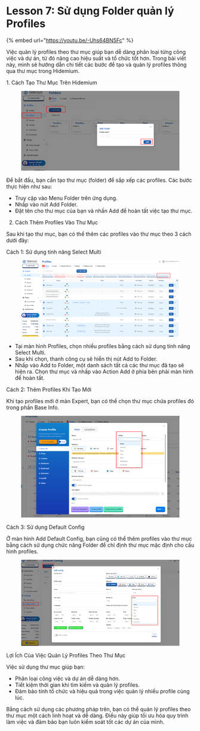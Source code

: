 # Lesson 7: Sử dụng Folder quản lý Profiles

{% embed url="https://youtu.be/-Uhs64BN5Fc" %}

Việc quản lý profiles theo thư mục giúp bạn dễ dàng phân loại từng công việc và dự án, từ đó nâng cao hiệu suất và tổ chức tốt hơn. Trong bài viết này, mình sẽ hướng dẫn chi tiết các bước để tạo và quản lý profiles thông qua thư mục trong Hidemium.

1\. Cách Tạo Thư Mục Trên Hidemium

<figure><img src="../../../.gitbook/assets/image (45).png" alt=""><figcaption></figcaption></figure>



Để bắt đầu, bạn cần tạo thư mục (folder) để sắp xếp các profiles. Các bước thực hiện như sau:

* Truy cập vào Menu Folder trên ứng dụng.
* Nhấp vào nút Add Folder.
* Đặt tên cho thư mục của bạn và nhấn Add để hoàn tất việc tạo thư mục.

2. Cách Thêm Profiles Vào Thư Mục

Sau khi tạo thư mục, bạn có thể thêm các profiles vào thư mục theo 3 cách dưới đây:

Cách 1: Sử dụng tính năng Select Multi

<figure><img src="../../../.gitbook/assets/image (46).png" alt=""><figcaption></figcaption></figure>

* Tại màn hình Profiles, chọn nhiều profiles bằng cách sử dụng tính năng Select Multi.
* Sau khi chọn, thanh công cụ sẽ hiển thị nút Add to Folder.
* Nhấp vào Add to Folder, một danh sách tất cả các thư mục đã tạo sẽ hiện ra. Chọn thư mục và nhấp vào Action Add ở phía bên phải màn hình để hoàn tất.

Cách 2: Thêm Profiles Khi Tạo Mới

Khi tạo profiles mới ở màn Expert, bạn có thể chọn thư mục chứa profiles đó trong phần Base Info.

<figure><img src="../../../.gitbook/assets/image (1) (1) (1) (1) (1) (1) (1) (1) (1).png" alt=""><figcaption></figcaption></figure>



Cách 3: Sử dụng Default Config

Ở màn hình Add Default Config, bạn cũng có thể thêm profiles vào thư mục bằng cách sử dụng chức năng Folder để chỉ định thư mục mặc định cho cấu hình profiles.

<figure><img src="../../../.gitbook/assets/image (156).png" alt=""><figcaption></figcaption></figure>



Lợi Ích Của Việc Quản Lý Profiles Theo Thư Mục

Việc sử dụng thư mục giúp bạn:

* Phân loại công việc và dự án dễ dàng hơn.
* Tiết kiệm thời gian khi tìm kiếm và quản lý profiles.
* Đảm bảo tính tổ chức và hiệu quả trong việc quản lý nhiều profile cùng lúc.

Bằng cách sử dụng các phương pháp trên, bạn có thể quản lý profiles theo thư mục một cách linh hoạt và dễ dàng. Điều này giúp tối ưu hóa quy trình làm việc và đảm bảo bạn luôn kiểm soát tốt các dự án của mình.
